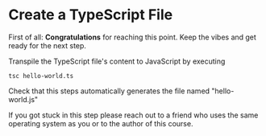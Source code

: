 # Create a TypeScript File

First of all: **Congratulations** for reaching this point. Keep the vibes and get ready for the next step.  

Transpile the TypeScript file's content to JavaScript by executing

```
tsc hello-world.ts
```

Check that this steps automatically generates the file named "hello-world.js"

If you got stuck in this step please reach out to a friend who uses the same operating system as you or to the author of this course.